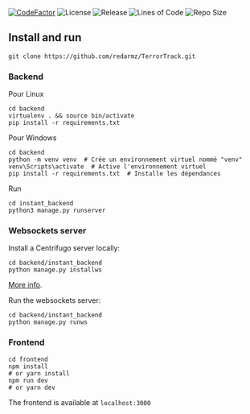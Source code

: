 [![CodeFactor](https://www.codefactor.io/repository/github/redarmz/terrortrack/badge)](https://www.codefactor.io/repository/github/redarmz/terrortrack)
![License](https://img.shields.io/badge/license-MIT-blue.svg)
![Release](https://img.shields.io/badge/release-v1.0.0-blue)
![Lines of Code](https://img.shields.io/tokei/lines/github/redarmz/terrortrack)
![Repo Size](https://img.shields.io/github/repo-size/redarmz/terrortrack)



## Install and run

```
git clone https://github.com/redarmz/TerrorTrack.git
```

### Backend

Pour Linux 
```
cd backend
virtualenv . && source bin/activate
pip install -r requirements.txt
```
Pour Windows
```
cd backend
python -m venv venv  # Crée un environnement virtuel nommé "venv"
venv\Scripts\activate  # Active l'environnement virtuel
pip install -r requirements.txt  # Installe les dépendances
```

Run

```
cd instant_backend
python3 manage.py runserver
```

### Websockets server

Install a Centrifugo server locally:

```
cd backend/instant_backend
python manage.py installws
```

[More info](https://github.com/synw/django-instant#install-the-websockets-server).

Run the websockets server:

```
cd backend/instant_backend
python manage.py runws
```

### Frontend

```
cd frontend
npm install
# or yarn install
npm run dev
# or yarn dev
```

The frontend is available at `localhost:3000`
